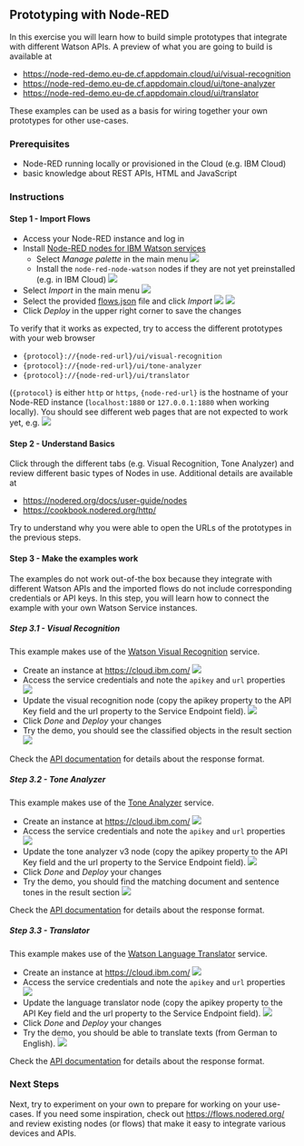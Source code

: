 ## Prototyping with Node-RED

In this exercise you will learn how to build simple prototypes that integrate with different Watson APIs. A preview of what you are going to build is available at
- https://node-red-demo.eu-de.cf.appdomain.cloud/ui/visual-recognition
- https://node-red-demo.eu-de.cf.appdomain.cloud/ui/tone-analyzer
- https://node-red-demo.eu-de.cf.appdomain.cloud/ui/translator

These examples can be used as a basis for wiring together your own prototypes for other use-cases.

### Prerequisites
- Node-RED running locally or provisioned in the Cloud (e.g. IBM Cloud)
- basic knowledge about REST APIs, HTML and JavaScript

### Instructions

#### Step 1 - Import Flows
- Access your Node-RED instance and log in
- Install [Node-RED nodes for IBM Watson services](https://flows.nodered.org/node/node-red-node-watson)
  - Select _Manage palette_ in the main menu
  ![](./screenshots/1.png)
  - Install the `node-red-node-watson` nodes if they are not yet preinstalled (e.g. in IBM Cloud)
  ![](./screenshots/2.png)
- Select _Import_ in the main menu
![](./screenshots/3.png)
- Select the provided [flows.json](./flows.json) file and click _Import_ 
![](./screenshots/4.png)
![](./screenshots/5.png)
- Click _Deploy_ in the upper right corner to save the changes

To verify that it works as expected, try to access the different prototypes with your web browser
- `{protocol}://{node-red-url}/ui/visual-recognition`
- `{protocol}://{node-red-url}/ui/tone-analyzer`
- `{protocol}://{node-red-url}/ui/translator`

(`{protocol}` is either `http` or `https`, `{node-red-url}` is the hostname of your Node-RED instance (`localhost:1880` or `127.0.0.1:1880` when working locally). You should see different web pages that are not expected to work yet, e.g.
![](./screenshots/7.png)


#### Step 2 - Understand Basics
Click through the different tabs (e.g. Visual Recognition, Tone Analyzer) and review different basic types of Nodes in use. Additional details are available at
- https://nodered.org/docs/user-guide/nodes
- https://cookbook.nodered.org/http/

Try to understand why you were able to open the URLs of the prototypes in the previous steps. 
  
#### Step 3 - Make the examples work
The examples do not work out-of-the box because they integrate with different Watson APIs and the imported flows do not include corresponding credentials or API keys. In this step, you will learn how to connect the example with your own Watson Service instances.

##### Step 3.1 - Visual Recognition
This example makes use of the [Watson Visual Recognition](https://www.ibm.com/cloud/watson-visual-recognition) service. 

- Create an instance at https://cloud.ibm.com/
![](./screenshots/8.png)
- Access the service credentials and note the `apikey` and `url` properties
![](./screenshots/9.png)
- Update the visual recognition node (copy the apikey property to the API Key field and the url property to the Service Endpoint field).
![](./screenshots/10.png)
- Click _Done_ and _Deploy_ your changes
- Try the demo, you should see the classified objects in the result section
![](./screenshots/11.png)

Check the [API documentation](https://cloud.ibm.com/apidocs/visual-recognition/visual-recognition-v3) for details about the response format.


##### Step 3.2 - Tone Analyzer
This example makes use of the [Tone Analyzer](https://www.ibm.com/watson/services/tone-analyzer/) service. 

- Create an instance at https://cloud.ibm.com/
![](./screenshots/12.png)
- Access the service credentials and note the `apikey` and `url` properties
![](./screenshots/13.png)
- Update the tone analyzer v3 node (copy the apikey property to the API Key field and the url property to the Service Endpoint field).
![](./screenshots/14.png)
- Click _Done_ and _Deploy_ your changes
- Try the demo, you should find the matching document and sentence tones in the result section
![](./screenshots/15.png)

Check the [API documentation](https://cloud.ibm.com/apidocs/tone-analyzer) for details about the response format.

##### Step 3.3 - Translator
This example makes use of the [Watson Language Translator](https://www.ibm.com/watson/services/tone-analyzer/) service. 

- Create an instance at https://cloud.ibm.com/
![](./screenshots/16.png)
- Access the service credentials and note the `apikey` and `url` properties
![](./screenshots/17.png)
- Update the language translator node (copy the apikey property to the API Key field and the url property to the Service Endpoint field).
![](./screenshots/18.png)
- Click _Done_ and _Deploy_ your changes
- Try the demo, you should be able to translate texts (from German to English).
![](./screenshots/19.png)

Check the [API documentation](https://cloud.ibm.com/apidocs/language-translator) for details about the response format.

### Next Steps
Next, try to experiment on your own to prepare for working on your use-cases. If you need some inspiration, check out https://flows.nodered.org/ and review existing nodes (or flows) that make it easy to integrate various devices and APIs.
